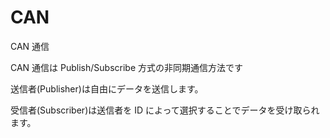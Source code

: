 # CAN

CAN 通信

CAN 通信は Publish/Subscribe 方式の非同期通信方法です

送信者(Publisher)は自由にデータを送信します。

受信者(Subscriber)は送信者を ID によって選択することでデータを受け取られます。
